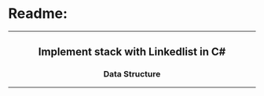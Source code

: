 # Readme:
 
---
 
<h2 align='center'>Implement stack with Linkedlist in C#</h2>
<h3 quote align='center'>Data Structure</h3 quote>
 
---
